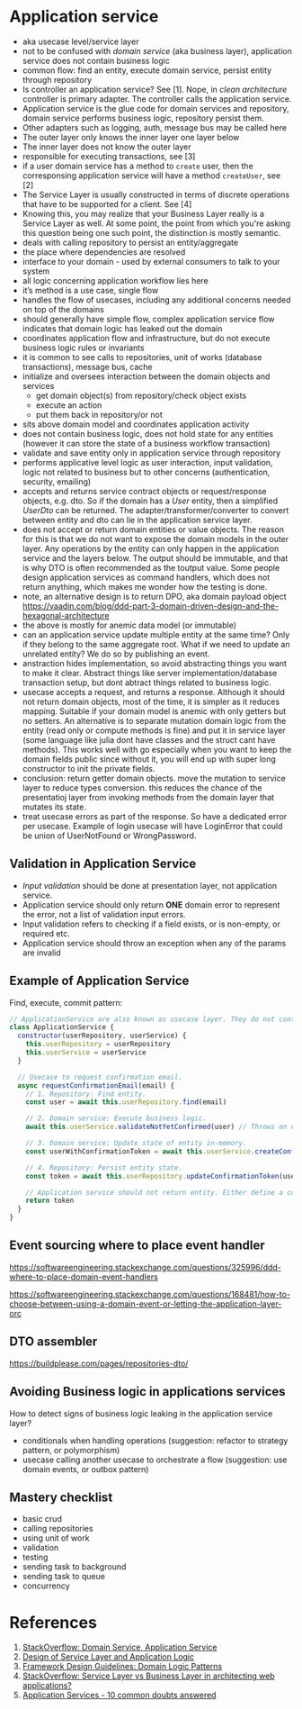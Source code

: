 # Application service

- aka usecase level/service layer
- not to be confused with _domain service_ (aka business layer), application service does not contain business logic
- common flow: find an entity, execute domain service, persist entity through repository
- Is controller an application service? See [1]. Nope, in _clean architecture_ controller is primary adapter. The controller calls the application service.
- Application service is the glue code for domain services and repository, domain service performs business logic, repository persist them.
- Other adapters such as logging, auth, message bus may be called here
- The outer layer only knows the inner layer one layer below
- The inner layer does not know the outer layer
- responsible for executing transactions, see [3]
- if a user domain service has a method to `create` user, then the corresponsing application service will have a method `createUser`, see [2]
- The Service Layer is usually constructed in terms of discrete operations that have to be supported for a client. See [4]
- Knowing this, you may realize that your Business Layer really is a Service Layer as well. At some point, the point from which you're asking this question being one such point, the distinction is mostly semantic.
- deals with calling repository to persist an entity/aggregate
- the place where dependencies are resolved
- interface to your domain - used by external consumers to talk to your system
- all logic concerning application workflow lies here
- it’s method is a use case, single flow
- handles the flow of usecases, including any additional concerns needed on top of the domains
- should generally have simple flow, complex application service flow indicates that domain logic has leaked out the domain
- coordinates application flow and infrastructure, but do not execute business logic rules or invariants
- it is common to see calls to repositories, unit of works (database transactions), message bus, cache
- initialize and oversees interaction between the domain objects and services
    - get domain object(s) from repository/check object exists
    - execute an action
    - put them back in repository/or not
- sits above domain model and coordinates application activity
- does not contain business logic, does not hold state for any entities (however it can store the state of a business workflow transaction)
- validate and save entity only in application service through repository
- performs applicative level logic as user interaction, input validation, logic not related to business but to other concerns (authentication, security, emailing)
- accepts and returns service contract objects or request/response objects, e.g. dto. So if the domain has a _User_ entity, then a simplified _UserDto_ can be returned. The adapter/transformer/converter to convert between entity and dto can lie in the application service layer.
- does not accept or return domain entities or value objects. The reason for this is that we do not want to expose the domain models in the outer layer. Any operations by the entity can only happen in the application service and the layers below. The output should be immutable, and that is why DTO is often recommended as the toutput value. Some people design application services as command handlers, which does not return anything, which makes me wonder how the testing is done.
- note, an alternative design is to return DPO, aka domain payload object https://vaadin.com/blog/ddd-part-3-domain-driven-design-and-the-hexagonal-architecture
- the above is mostly for anemic data model (or immutable)
- can an application service update multiple entity at the same time? Only if they belong to the same aggregate root. What if we need to update an unrelated entity? We do so by publishing an event.
- anstraction hides implementation, so avoid abstracting things you want to make it clear. Abstract things like server implementation/database transaction setup, but dont abtract things related to business logic.
- usecase accepts a request, and returns a response. Although it should not return domain objects, most of the time, it is simpler as it reduces mapping. Suitable if your domain model is anemic with only getters but no setters. An alternative is to separate mutation domain logic from the entity (read only or compute methods is fine) and put it in service layer (some language like julia dont have classes and the struct cant have methods). This works well with go especially when you want to keep the domain fields public since without it, you will end up with super long constructor to init the private fields.
- conclusion: return getter domain objects. move the mutation to service layer to reduce types conversion. this reduces the chance of the presentatioj layer from invoking methods from the domain layer that mutates its state. 
- treat usecase errors as part of the response. So have a dedicated error per usecase. Example of login usecase will have LoginError that could be union of UserNotFound or WrongPassword.

## Validation in Application Service


- _Input validation_ should be done at presentation layer, not application service.
- Application service should only return __ONE__ domain error to represent the error, not a list of validation input errors.
- Input validation refers to checking if a field exists, or is non-empty, or required etc.
- Application service should throw an exception when any of the params are invalid

## Example of Application Service

Find, execute, commit pattern:
```js
// ApplicationService are also known as usecase layer. They do not contain business logic.
class ApplicationService {
  constructor(userRepository, userService) {
    this.userRepository = userRepository
    this.userService = userService
  }

  // Usecase to request confirmation email.
  async requestConfirmationEmail(email) {
    // 1. Repository: Find entity.
    const user = await this.userRepository.find(email)

    // 2. Domain service: Execute business logic.
    await this.userService.validateNotYetConfirmed(user) // Throws on error.

    // 3. Domain service: Update state of entity in-memory.
    const userWithConfirmationToken = await this.userService.createConfirmationToken(user)

    // 4. Repository: Persist entity state.
    const token = await this.userRepository.updateConfirmationToken(user)

    // Application service should not return entity. Either define a custom DTO, or return primitives.
    return token
  }
}
```

## Event sourcing where to place event handler

https://softwareengineering.stackexchange.com/questions/325996/ddd-where-to-place-domain-event-handlers

https://softwareengineering.stackexchange.com/questions/168481/how-to-choose-between-using-a-domain-event-or-letting-the-application-layer-orc

## DTO assembler

https://buildplease.com/pages/repositories-dto/


## Avoiding Business logic in applications services


How to detect signs of business logic leaking in the application service layer?
- conditionals when handling operations (suggestion: refactor to strategy pattern, or polymorphism)
- usecase calling another usecase to orchestrate a flow (suggestion: use domain events, or outbox pattern)


## Mastery checklist 

- basic crud
- calling repositories 
- using unit of work
- validation 
- testing
- sending task to background 
- sending task to queue
- concurrency
# References

1. [StackOverflow: Domain Service, Application Service](https://stackoverflow.com/questions/2268699/domain-driven-design-domain-service-application-service)
2. [Design of Service Layer and Application Logic](https://emacsway.github.io/en/service-layer/)
3. [Framework Design Guidelines: Domain Logic Patterns](https://www.informit.com/articles/article.aspx?p=1398617&seqNum=4)
4. [StackOverflow: Service Layer vs Business Layer in architecting web applications?](https://stackoverflow.com/questions/4108824/service-layer-vs-business-layer-in-architecting-web-applications#:~:text=The%20Service%20Layer%20is%20usually,objects%20to%20be%20persisted%2C%20etc.)
5. [Application Services - 10 common doubts answered](https://blog.arkency.com/application-service-ruby-rails-ddd/)
